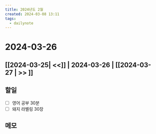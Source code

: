 ```yaml
---
title: 2024년도 2월
created: 2024-03-08 13:11
tags:
  - dailynote
---
```

# 2024-03-26
## [[2024-03-25| <<]] | 2024-03-26 | [[2024-03-27 | >> ]]

## 할일
- [ ] 영어 공부 30분
- [ ] 돼지 라벨링 30장

## 메모


